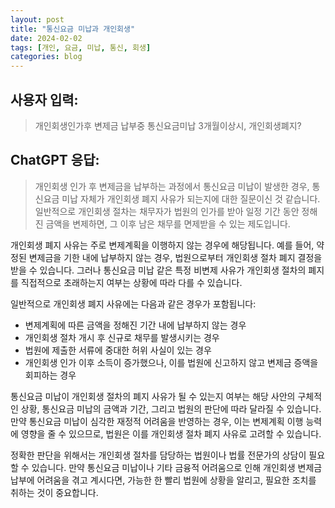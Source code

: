 ```yaml
---
layout: post
title: "통신요금 미납과 개인회생"
date: 2024-02-02
tags: [개인, 요금, 미납, 통신, 회생]
categories: blog
---
```


## 사용자 입력:
> 개인회생인가후 변제금 납부중 통신요금미납 3개월이상시, 개인회생폐지?

## ChatGPT 응답:
> 개인회생 인가 후 변제금을 납부하는 과정에서 통신요금 미납이 발생한 경우, 통신요금 미납 자체가 개인회생 폐지 사유가 되는지에 대한 질문이신 것 같습니다. 일반적으로 개인회생 절차는 채무자가 법원의 인가를 받아 일정 기간 동안 정해진 금액을 변제하면, 그 이후 남은 채무를 면제받을 수 있는 제도입니다.

개인회생 폐지 사유는 주로 변제계획을 이행하지 않는 경우에 해당됩니다. 예를 들어, 약정된 변제금을 기한 내에 납부하지 않는 경우, 법원으로부터 개인회생 절차 폐지 결정을 받을 수 있습니다. 그러나 통신요금 미납 같은 특정 비변제 사유가 개인회생 절차의 폐지를 직접적으로 초래하는지 여부는 상황에 따라 다를 수 있습니다.

일반적으로 개인회생 폐지 사유에는 다음과 같은 경우가 포함됩니다:
- 변제계획에 따른 금액을 정해진 기간 내에 납부하지 않는 경우
- 개인회생 절차 개시 후 신규로 채무를 발생시키는 경우
- 법원에 제출한 서류에 중대한 허위 사실이 있는 경우
- 개인회생 인가 이후 소득이 증가했으나, 이를 법원에 신고하지 않고 변제금 증액을 회피하는 경우

통신요금 미납이 개인회생 절차의 폐지 사유가 될 수 있는지 여부는 해당 사안의 구체적인 상황, 통신요금 미납의 금액과 기간, 그리고 법원의 판단에 따라 달라질 수 있습니다. 만약 통신요금 미납이 심각한 재정적 어려움을 반영하는 경우, 이는 변제계획 이행 능력에 영향을 줄 수 있으므로, 법원은 이를 개인회생 절차 폐지 사유로 고려할 수 있습니다.

정확한 판단을 위해서는 개인회생 절차를 담당하는 법원이나 법률 전문가의 상담이 필요할 수 있습니다. 만약 통신요금 미납이나 기타 금융적 어려움으로 인해 개인회생 변제금 납부에 어려움을 겪고 계시다면, 가능한 한 빨리 법원에 상황을 알리고, 필요한 조치를 취하는 것이 중요합니다.

